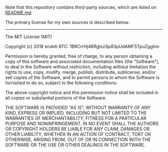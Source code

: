 Note that this repository contains third-party sources, which are listed
on [README.md](README.md).

The primary license for my own sources is described below.

----

The MIT License (MIT)

Copyright (c) 2018 erukiti BTC: 1BRCrrHj46RgtszSp83pUdAMF5TpuZgghm

Permission is hereby granted, free of charge, to any person obtaining a copy of this software and associated documentation files (the "Software"), to deal in the Software without restriction, including without limitation the rights to use, copy, modify, merge, publish, distribute, sublicense, and/or sell copies of the Software, and to permit persons to whom the Software is furnished to do so, subject to the following conditions:

The above copyright notice and this permission notice shall be included in all copies or substantial portions of the Software.

THE SOFTWARE IS PROVIDED "AS IS", WITHOUT WARRANTY OF ANY KIND, EXPRESS OR IMPLIED, INCLUDING BUT NOT LIMITED TO THE WARRANTIES OF MERCHANTABILITY, FITNESS FOR A PARTICULAR PURPOSE AND NONINFRINGEMENT. IN NO EVENT SHALL THE AUTHORS OR COPYRIGHT HOLDERS BE LIABLE FOR ANY CLAIM, DAMAGES OR OTHER LIABILITY, WHETHER IN AN ACTION OF CONTRACT, TORT OR OTHERWISE, ARISING FROM, OUT OF OR IN CONNECTION WITH THE SOFTWARE OR THE USE OR OTHER DEALINGS IN THE SOFTWARE.
